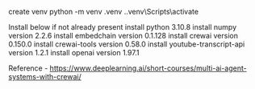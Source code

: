 create venv 
python -m venv .venv
.\.venv\Scripts\activate

Install below if not already present
install python 3.10.8
install numpy version 2.2.6
install embedchain version  0.1.128
install crewai version 0.150.0
install crewai-tools version 0.58.0
install youtube-transcript-api version 1.2.1
install openai version 1.97.1

Reference - https://www.deeplearning.ai/short-courses/multi-ai-agent-systems-with-crewai/
